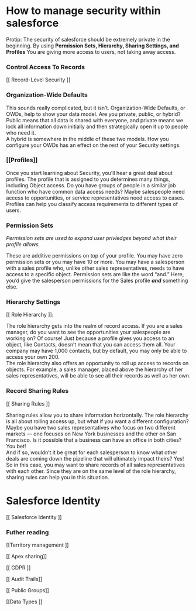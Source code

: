 # How to manage security within salesforce

Protip: The security of salesforce should be extremely private in the beginning. By using **Permission Sets, Hierarchy, Sharing Settings, and Profiles** You are giving more access to users, not taking away access. 




### Control Access To Records
[[ Record-Level Security ]]


### Organization-Wide Defaults
This sounds really complicated, but it isn’t. Organization-Wide Defaults, or OWDs, help to show your data model. Are you private, public, or hybrid? Public means that all data is shared with everyone, and private means we lock all information down initially and then strategically open it up to people who need it.  
A hybrid is somewhere in the middle of these two models. How you configure your OWDs has an effect on the rest of your Security settings.

### [[Profiles]]
Once you start learning about Security, you’ll hear a great deal about profiles. The profile that is assigned to you determines many things, including Object access. Do you have groups of people in a similar job function who have common data access needs? Maybe salespeople need access to opportunities, or service representatives need access to cases. Profiles can help you classify access requirements to different types of users.

### Permission Sets
*Permission sets are used to expand user privledges beyond what their profile allows*

These are additive permissions on top of your profile. You may have zero permission sets or you may have 10 or more. You may have a salesperson with a sales profile who, unlike other sales representatives, needs to have access to a specific object. Permission sets are like the word “and.” Here, you’d give the salesperson permissions for the Sales profile **_and_** something else.


### Hierarchy Settings
[[ Role Hierarchy ]]:

The role hierarchy gets into the realm of record access. If you are a sales manager, do you want to see the opportunities your salespeople are working on? Of course! Just because a profile gives you access to an object, like Contacts, doesn’t mean that you can access them all. Your company may have 1,000 contacts, but by default, you may only be able to access your own 200.  
The role hierarchy also offers an opportunity to roll up access to records on objects. For example, a sales manager, placed above the hierarchy of her sales representatives, will be able to see all their records as well as her own.

### Record Sharing Rules
[[ Sharing Rules ]]

Sharing rules allow you to share information horizontally. The role hierarchy is all about rolling access up, but what if you want a different configuration? Maybe you have two sales representatives who focus on two different markets — one focuses on New York businesses and the other on San Francisco. Is it possible that a business can have an office in both cities? You bet!  
And if so, wouldn’t it be great for each salesperson to know what other deals are coming down the pipeline that will ultimately impact theirs? Yes! So in this case, you may want to share records of all sales representatives with each other. Since they are on the same level of the role hierarchy, sharing rules can help you in this situation.


# Salesforce Identity
[[ Salesforce Identity ]]


### Futher reading

[[Territory management ]]

[[ Apex sharing]]

[[ GDPR ]]

[[ Audit Trails]]

[[ Public Groups]]

[[Data Types ]]